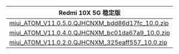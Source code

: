 | Redmi 10X 5G  稳定版    |
| ---- |
| [miui_ATOM_V11.0.5.0.QJHCNXM_bdd86d17fc_10.0.zip](https://hugeota.d.miui.com/V11.0.5.0.QJHCNXM/miui_ATOM_V11.0.5.0.QJHCNXM_bdd86d17fc_10.0.zip)    |
| [miui_ATOM_V11.0.4.0.QJHCNXM_bc01da67a9_10.0.zip](https://hugeota.d.miui.com/V11.0.4.0.QJHCNXM/miui_ATOM_V11.0.4.0.QJHCNXM_bc01da67a9_10.0.zip)    |
| [miui_ATOM_V11.0.2.0.QJHCNXM_325eaff557_10.0.zip](https://hugeota.d.miui.com/V11.0.2.0.QJHCNXM/miui_ATOM_V11.0.2.0.QJHCNXM_325eaff557_10.0.zip)    |
